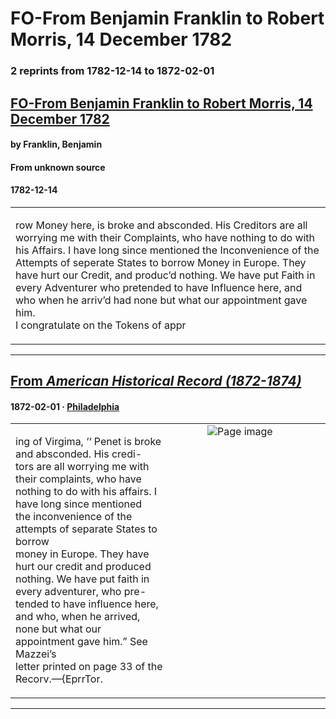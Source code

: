 
# FO-From Benjamin Franklin to Robert Morris, 14 December 1782

### 2 reprints from 1782-12-14 to 1872-02-01

## [FO-From Benjamin Franklin to Robert Morris, 14 December 1782](https://founders.archives.gov/documents/Franklin/01-38-02-0335)

#### by Franklin, Benjamin

#### From unknown source

#### 1782-12-14

<table style="width: 100%;"><tr><td style="width: 50%">

row Money here, is broke and absconded. His Creditors are all worrying me with their Complaints, who have nothing to do with his Affairs. I have long since mentioned the Inconvenience of the Attempts of seperate States to borrow Money in Europe. They have hurt our Credit, and produc’d nothing. We have put Faith in every Adventurer who pretended to have Influence here, and who when he arriv’d had none but what our appointment gave him.  
I congratulate on the Tokens of appr
</td></tr></table>

---

## [From _American Historical Record (1872-1874)_](https://archive.org/details/sim_potters-american-monthly_1872-02_1_2/page/n22/mode/1up?view=theater)

#### 1872-02-01 &middot; [Philadelphia](http://dbpedia.org/resource/Philadelphia)

<table style="width: 100%;"><tr><td style="width: 50%">

  
ing of Virgima, ‘‘ Penet is broke and absconded. His credi-  
tors are all worrying me with their complaints, who have  
nothing to do with his affairs. I have long since mentioned  
the inconvenience of the attempts of separate States to borrow  
money in Europe. They have hurt our credit and produced  
nothing. We have put faith in every adventurer, who pre-  
tended to have influence here, and who, when he arrived,  
none but what our appointment gave him.” See Mazzei’s  
letter printed on page 33 of the Recorv.—{EprrTor.
</td><td style="width: 50%; max-height: 75%; margin: auto; display: block;">
<img alt="Page image" src="https://iiif.archive.org/iiif/sim_potters-american-monthly_1872-02_1_2&#0036;22/pct:46.978852,76.951357,31.759819,7.664027/600,/0/default.jpg"/>
</td>
</tr></table>

---

